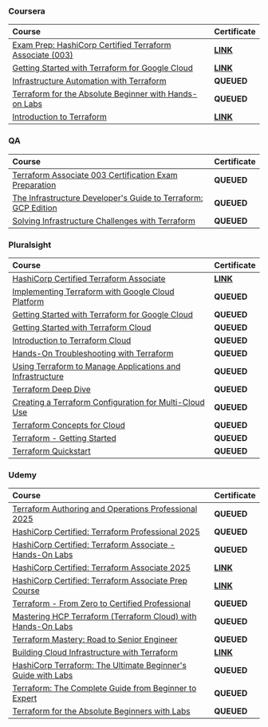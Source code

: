 ### Coursera

<div align="justify">

| Course | Certificate |
| :----- | :----- |
| [Exam Prep: HashiCorp Certified Terraform Associate (003)](https://www.coursera.org/learn/exam-prep-hashicorp-certified-terraform-associate-003) | [**LINK**](https://storage.googleapis.com/github-pdfs-358041/02-01-terraform/01-01-coursera/exam-prep-hashicorp-certified-terraform-associate-003.pdf) |
| [Getting Started with Terraform for Google Cloud](https://www.coursera.org/learn/getting-started-with-terraform-for-google-cloud) | [**LINK**](https://storage.googleapis.com/github-pdfs-358041/02-01-terraform/01-01-coursera/getting-started-with-terraform-for-google-cloud.pdf) |
| [Infrastructure Automation with Terraform](https://www.coursera.org/learn/infrastructure-automation-with-terraform) | **QUEUED** |
| [Terraform for the Absolute Beginner with Hands-on Labs](https://www.coursera.org/learn/terraform-for-the-absolute-beginner) | **QUEUED** |
| [Introduction to Terraform](https://www.coursera.org/learn/codio-terraform) | [**LINK**](https://storage.googleapis.com/github-pdfs-358041/02-01-terraform/01-01-coursera/introduction-to-terraform.pdf) |

</div>

### QA

<div align="justify">

| Course | Certificate |
| :----- | :----- |
| [Terraform Associate 003 Certification Exam Preparation](https://platform.qa.com/learning-paths/terraform-associate-certification-exam-preparation-1-2814/) | **QUEUED** |
| [The Infrastructure Developer's Guide to Terraform: GCP Edition](https://platform.qa.com/learning-paths/terraform-on-gcp-4773/) | **QUEUED** |
| [Solving Infrastructure Challenges with Terraform](https://platform.qa.com/learning-paths/solving-infrastructure-challenges-with-terraform-197/) | **QUEUED** |

</div>

### Pluralsight

<div align="justify">

| Course | Certificate |
| :----- | :----- |
| [HashiCorp Certified Terraform Associate](https://www.pluralsight.com/courses/hashicorp-certified-terraform-associate) | [**LINK**](https://storage.googleapis.com/github-pdfs-358041/02-01-terraform/03-01-pluralsight/hashicorp-certified-terraform-associate.pdf) |
| [Implementing Terraform with Google Cloud Platform](https://www.pluralsight.com/courses/terraform-google-cloud-platform-implementing) | **QUEUED** |
| [Getting Started with Terraform for Google Cloud](https://www.pluralsight.com/courses/getting-started-terraform-google-cloud) | **QUEUED** |
| [Getting Started with Terraform Cloud](https://www.pluralsight.com/courses/terraform-cloud-getting-started-2023) | **QUEUED** |
| [Introduction to Terraform Cloud](https://www.pluralsight.com/courses/introduction-to-terraform-cloud) | **QUEUED** |
| [Hands-On Troubleshooting with Terraform](https://www.pluralsight.com/courses/hands-on-troubleshooting-with-terraform) | **QUEUED** |
| [Using Terraform to Manage Applications and Infrastructure](https://www.pluralsight.com/courses/using-terraform-to-manage-applications-and-infrastructure) | **QUEUED** |
| [Terraform Deep Dive](https://www.pluralsight.com/courses/terraform-deep-dive-2023) | **QUEUED** |
| [Creating a Terraform Configuration for Multi-Cloud Use](https://www.pluralsight.com/courses/creating-a-terraform-configuration-for-multi-cloud-use) | **QUEUED** |
| [Terraform Concepts for Cloud](https://www.pluralsight.com/courses/terraform-concepts-for-cloud) | **QUEUED** |
| [Terraform - Getting Started](https://www.pluralsight.com/courses/terraform-getting-started-2023) | **QUEUED** |
| [Terraform Quickstart](https://www.pluralsight.com/courses/terraform-quickstart) | **QUEUED** |

</div>

### Udemy

<div align="justify">

| Course | Certificate |
| :----- | :----- |
| [Terraform Authoring and Operations Professional 2025](https://www.udemy.com/course/terraform-authoring-and-operations-professional/) | **QUEUED** |
| [HashiCorp Certified: Terraform Professional 2025](https://www.udemy.com/course/hashicorp-certified-terraform-professional/) | **QUEUED** |
| [HashiCorp Certified: Terraform Associate - Hands-On Labs](https://www.udemy.com/course/terraform-hands-on-labs/) | **QUEUED** |
| [HashiCorp Certified: Terraform Associate 2025](https://www.udemy.com/course/terraform-beginner-to-advanced/) | [**LINK**](https://storage.googleapis.com/github-pdfs-358041/02-01-terraform/04-01-udemy/hashi-corp-certified-terraform-associate-2021.pdf) |
| [HashiCorp Certified: Terraform Associate Prep Course](https://www.udemy.com/course/terraform-associate-prep-course/) | [**LINK**](https://storage.googleapis.com/github-pdfs-358041/02-01-terraform/04-01-udemy/terraform-associate-prep-course-2020.pdf) | 
| [Terraform - From Zero to Certified Professional](https://www.udemy.com/course/terraformcertified/) | **QUEUED** |
| [Mastering HCP Terraform (Terraform Cloud) with Hands-On Labs](https://www.udemy.com/course/terraform-cloud/) | **QUEUED** |
| [Terraform Mastery: Road to Senior Engineer](https://www.udemy.com/course/terraform-mastery-road-to-senior-engineer/) | **QUEUED** |
| [Building Cloud Infrastructure with Terraform](https://www.udemy.com/course/building-cloud-infrastructure-with-terraform/) | [**LINK**](https://storage.googleapis.com/github-pdfs-358041/02-01-terraform/04-01-udemy/building-cloud-infrastructure-with-terraform.pdf) |
| [HashiCorp Terraform: The Ultimate Beginner's Guide with Labs](https://www.udemy.com/course/terraform-for-beginners-with-labs/) | **QUEUED** |
| [Terraform: The Complete Guide from Beginner to Expert](https://www.udemy.com/course/mastering-terraform-beginner-to-expert/) | **QUEUED** |
| [Terraform for the Absolute Beginners with Labs](https://www.udemy.com/course/terraform-for-the-absolute-beginners/) | **QUEUED** |

</div>
